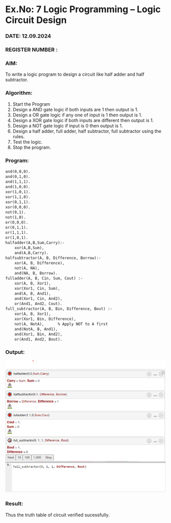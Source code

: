 # Ex.No: 7  Logic Programming –  Logic Circuit Design
### DATE: 12.09.2024			                                                                
### REGISTER NUMBER : 
### AIM: 
To write a logic program to design a circuit like half adder and half subtractor.
###  Algorithm:
1. Start the Program
2. Design a AND gate logic if both inputs are 1 then output is 1.
3. Design a OR gate logic if any one of input is 1 then output is 1.
4. Design a XOR gate logic if both inputs are different then output is 1.
5. Design a NOT gate logic if input is 0 then output is 1.
6. Design a half adder, full adder, half subtractor, full subtractor using the rules.
7. Test the logic.
8. Stop the program.

### Program:

```
and(0,0,0).
and(0,1,0).
and(1,1,1).
and(1,0,0).
xor(1,0,1).
xor(1,1,0).
xor(0,1,1).
xor(0,0,0).
not(0,1).
not(1,0).
or(0,0,0).
or(0,1,1).
or(1,1,1).
or(1,0,1).
halfadder(A,B,Sum,Carry):-
    xor(A,B,Sum),
    and(A,B,Carry).
halfsubtractor(A, B, Difference, Borrow):-
    xor(A, B, Difference),
    not(A, NA),
    and(NA, B, Borrow).
fulladder(A, B, Cin, Sum, Cout) :-
    xor(A, B, Xor1),
    xor(Xor1, Cin, Sum),
    and(A, B, And1),
    and(Xor1, Cin, And2),
    or(And1, And2, Cout).
full_subtractor(A, B, Bin, Difference, Bout) :-
    xor(A, B, Xor1),
    xor(Xor1, Bin, Difference),
    not(A, NotA),      % Apply NOT to A first
    and(NotA, B, And1),
    and(Xor1, Bin, And2),
    or(And1, And2, Bout).

```

### Output:

![alt](./Output-Screenshots/logic-circuit.png)

### Result:
Thus the truth table of circuit verified sucessfully.
